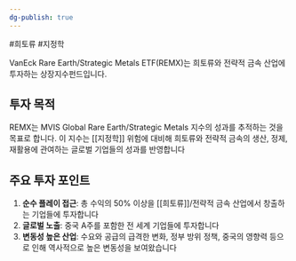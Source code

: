 ```yaml
---
dg-publish: true
---
```

#희토류 #지정학 


VanEck Rare Earth/Strategic Metals ETF(REMX)는 희토류와 전략적 금속 산업에 투자하는 상장지수펀드입니다.

## 투자 목적

REMX는 MVIS Global Rare Earth/Strategic Metals 지수의 성과를 추적하는 것을 목표로 합니다. 이 지수는 [[지정학]] 위험에 대비해 희토류와 전략적 금속의 생산, 정제, 재활용에 관여하는 글로벌 기업들의 성과를 반영합니다

## 주요 투자 포인트

1. **순수 플레이 접근**: 총 수익의 50% 이상을 [[희토류]]/전략적 금속 산업에서 창출하는 기업들에 투자합니다
2. **글로벌 노출**: 중국 A주를 포함한 전 세계 기업들에 투자합니다
3. **변동성 높은 산업**: 수요와 공급의 급격한 변화, 정부 방위 정책, 중국의 영향력 등으로 인해 역사적으로 높은 변동성을 보여왔습니다